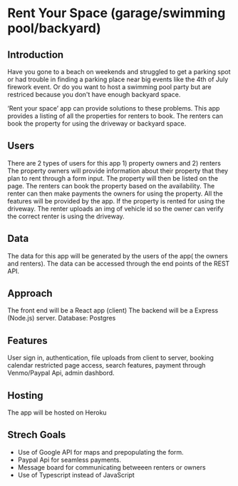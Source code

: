 # Rent Your Space (garage/swimming pool/backyard)

## Introduction
Have you gone to a beach on weekends and struggled to get a parking spot or 
had trouble in finding a parking place near big events like the 4th of July firework
event. Or do you want to host a swimming pool party but are restriced because you 
don't have enough backyard space. 

‘Rent your space’ app can provide solutions to these problems. This app provides a 
listing of all the properties for renters to book. The renters can book the 
property for using the driveway or backyard space.

## Users 
There are 2 types of users for this app 1) property owners and 2) renters
The property owners will provide information about their property that they 
plan to rent through a form input. The property will then be listed on the page. 
The renters can book the property based on the availability. The renter can then 
make payments the owners for using the property. All the features will be provided
by the app. If the property is rented for using the driveway. The renter uploads an img of vehicle id so the owner can verify the correct renter is using the driveway.

## Data
The data for this app will be generated by the users of the app( the owners and
renters). The data can be accessed through the end points of the REST API. 


## Approach
The front end will be a React app (client)
The backend will be a Express (Node.js) server.
Database: Postgres

## Features
User sign in, authentication, file uploads from client to server, booking calendar
restricted page access, search features, payment through Venmo/Paypal Api, admin 
dashbord.

## Hosting
The app will be hosted on Heroku

## Strech Goals
* Use of Google API for maps and prepopulating the form.
* Paypal Api for seamless payments.
* Message board for communicating betweeen renters or owners
* Use of Typescript instead of JavaScript

